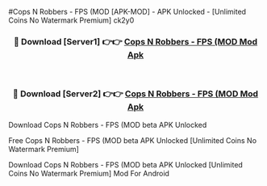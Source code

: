 #Cops N Robbers - FPS (MOD [APK-MOD] - APK Unlocked - [Unlimited Coins No Watermark Premium] ck2y0



<div align="center">

<h3>🔴 Download [Server1] 👉👉 <a href="https://momento.my/?title=Cops_N_Robbers_-_FPS_(MOD">Cops N Robbers - FPS (MOD Mod Apk</a></h3><br>

<h3>🔴 Download [Server2] 👉👉 <a href="https://momento.my/?title=Cops_N_Robbers_-_FPS_(MOD">Cops N Robbers - FPS (MOD Mod Apk</a></h3>
</div>



Download Cops N Robbers - FPS (MOD beta APK Unlocked

Free Cops N Robbers - FPS (MOD beta APK Unlocked [Unlimited Coins No Watermark Premium]

Download Cops N Robbers - FPS (MOD beta APK Unlocked [Unlimited Coins No Watermark Premium] Mod For Android
